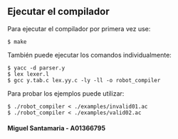 
## Ejecutar el compilador
Para ejecutar el compilador por primera vez use:
````
$ make
````

También puede ejecutar los comandos individualmente:
````
$ yacc -d parser.y
$ lex lexer.l
$ gcc y.tab.c lex.yy.c -ly -ll -o robot_compiler
````

Para probar los ejemplos puede utilizar:
````
$ ./robot_compiler < ./examples/invalid01.ac
$ ./robot_compiler < ./examples/valid02.ac
````

#### Miguel Santamaria - A01366795

